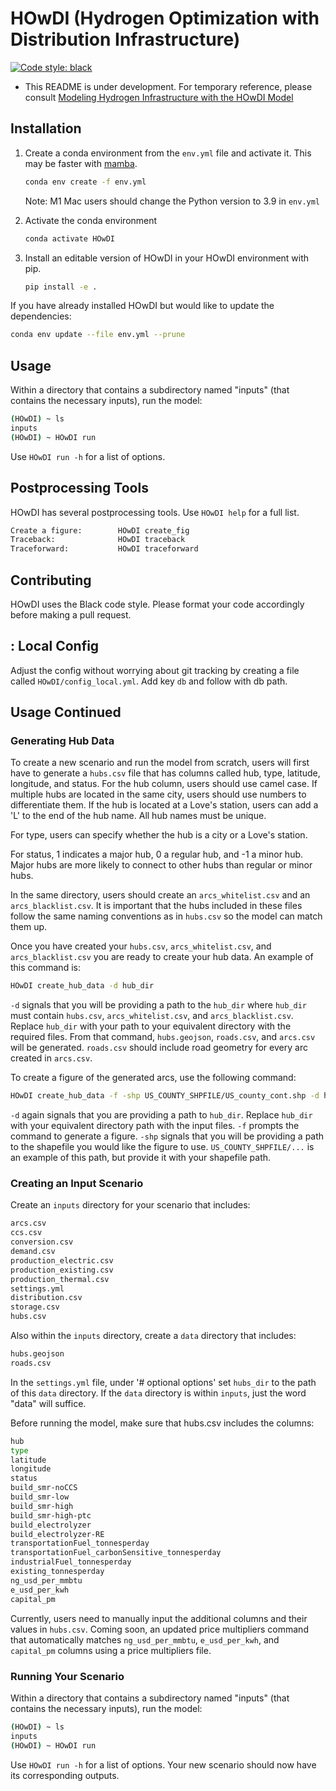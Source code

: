 # HOwDI (Hydrogen Optimization with Distribution Infrastructure)

[![Code style: black](https://img.shields.io/badge/code%20style-black-000000.svg)](https://github.com/psf/black)

* This README is under development. For temporary reference, please consult [Modeling Hydrogen Infrastructure with the HOwDI Model](http://dx.doi.org/10.26153/tsw/43878)

## Installation

1. Create a conda environment from the `env.yml` file and activate it. This may be faster with [mamba](https://mamba.readthedocs.io/en/latest/).

    ```bash
    conda env create -f env.yml
    ```

    Note: M1 Mac users should change the Python version to 3.9 in `env.yml`

2. Activate the conda environment

    ```bash
    conda activate HOwDI
    ```

3. Install an editable version of HOwDI in your HOwDI environment with pip.

    ```bash
    pip install -e .
    ```

If you have already installed HOwDI but would like to update the dependencies:

```bash
conda env update --file env.yml --prune
```

## Usage

Within a directory that contains a subdirectory named "inputs" (that contains the necessary inputs), run the model:

```bash
(HOwDI) ~ ls
inputs
(HOwDI) ~ HOwDI run
```

Use `HOwDI run -h` for a list of options.

## Postprocessing Tools

HOwDI has several postprocessing tools. Use `HOwDI help` for a full list.

```bash
Create a figure:        HOwDI create_fig
Traceback:              HOwDI traceback
Traceforward:           HOwDI traceforward
```

## Contributing

HOwDI uses the Black code style. Please format your code accordingly before making a pull request.

## : Local Config

Adjust the config without worrying about git tracking by creating a file called `HOwDI/config_local.yml`. Add key `db` and follow with db path.


## Usage Continued

### Generating Hub Data

To create a new scenario and run the model from scratch, users will first have to generate a `hubs.csv` file that has columns called hub, type, latitude, longitude, and status. For the hub column, users should use camel case. If multiple hubs are located in the same city, users should use numbers to differentiate them. If the hub is located at a Love's station, users can add a 'L' to the end of the hub name. All hub names must be unique. 

For type, users can specify whether the hub is a city or a Love's station.

For status, 1 indicates a major hub, 0 a regular hub, and -1 a minor hub. Major hubs are more likely to connect to other hubs than regular or minor hubs.

In the same directory, users should create an `arcs_whitelist.csv` and an `arcs_blacklist.csv`. It is important that the hubs included in these files follow the same naming conventions as in `hubs.csv` so the model can match them up. 

Once you have created your `hubs.csv`, `arcs_whitelist.csv`, and `arcs_blacklist.csv` you are ready to create your hub data. An example of this command is: 
```bash
HOwDI create_hub_data -d hub_dir
```

`-d` signals that you will be providing a path to the `hub_dir` where `hub_dir` must contain `hubs.csv`, `arcs_whitelist.csv`, and `arcs_blacklist.csv`. Replace `hub_dir` with your path to your equivalent directory with the required files. From that command, `hubs.geojson`, `roads.csv`, and `arcs.csv` will be generated. `roads.csv` should include road geometry for every arc created in `arcs.csv`.

To create a figure of the generated arcs, use the following command:
```bash
HOwDI create_hub_data -f -shp US_COUNTY_SHPFILE/US_county_cont.shp -d hub_dir
```
`-d` again signals that you are providing a path to `hub_dir`. Replace `hub_dir` with your equivalent directory path with the input files. `-f` prompts the command to generate a figure. `-shp` signals that you will be providing a path to the shapefile you would like the figure to use. `US_COUNTY_SHPFILE/...` is an example of this path, but provide it with your shapefile path. 

### Creating an Input Scenario

Create an `inputs` directory for your scenario that includes:
```bash
arcs.csv
ccs.csv
conversion.csv
demand.csv
production_electric.csv
production_existing.csv
production_thermal.csv
settings.yml
distribution.csv
storage.csv
hubs.csv
```
Also within the `inputs` directory, create a `data` directory that includes:
```bash
hubs.geojson
roads.csv
```

In the `settings.yml` file, under '# optional options' set `hubs_dir` to the path of this `data` directory. If the `data` directory is within `inputs`, just the word "data" will suffice. 

Before running the model, make sure that hubs.csv includes the columns:
```bash
hub
type
latitude
longitude
status
build_smr-noCCS
build_smr-low
build_smr-high
build_smr-high-ptc
build_electrolyzer
build_electrolyzer-RE
transportationFuel_tonnesperday
transportationFuel_carbonSensitive_tonnesperday
industrialFuel_tonnesperday
existing_tonnesperday
ng_usd_per_mmbtu
e_usd_per_kwh
capital_pm
```

Currently, users need to manually input the additional columns and their values in `hubs.csv`. Coming soon, an updated price multipliers command that automatically matches `ng_usd_per_mmbtu`, `e_usd_per_kwh`, and `capital_pm` columns using a price multipliers file. 

### Running Your Scenario

Within a directory that contains a subdirectory named "inputs" (that contains the necessary inputs), run the model:

```bash
(HOwDI) ~ ls
inputs
(HOwDI) ~ HOwDI run
```

Use `HOwDI run -h` for a list of options. Your new scenario should now have its corresponding outputs.